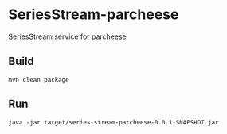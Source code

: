 # SeriesStream-parcheese
SeriesStream service for parcheese
## Build
```
mvn clean package
```
## Run
```
java -jar target/series-stream-parcheese-0.0.1-SNAPSHOT.jar
```